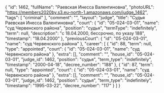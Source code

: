 {
    "id": 1462,
    "fullName": "Раевская Инесса Валентиновна",
    "photoURL": "https://members2020by.s3.eu-north-1.amazonaws.com/judge_1462",
    "tags": [
        "criminal"
    ],
    "comment": "",
    "layout": "judge",
    "title": "Судья Раевская Инесса Валентиновна",
    "court": {
        "id": "05-024-03-01",
        "name": "суд Червенского района",
        "position": "судья",
        "termType": "indefinitely",
        "term": null,
        "description": "c 18.04.2000, бессрочно, по указу 188",
        "timestamp": "18.04.2000"
    },
    "previousCourt": {
        "id": "05-024-03-01",
        "name": "суд Червенского района"
    },
    "career": [
        {
            "id": 88,
            "term": null,
            "type": "appointed",
            "court": {
                "id": "05-024-03-01",
                "name": "суд Червенского района"
            },
            "extra": [],
            "comment": "",
            "house_id": "05-024-03-01",
            "judge_id": 1462,
            "position": "судья",
            "term_type": "indefinitely",
            "timestamp": "2000-04-18",
            "decree_number": "188"
        },
        {
            "id": 87,
            "term": null,
            "type": "appointed",
            "court": {
                "id": "05-024-03-01",
                "name": "суд Червенского района"
            },
            "extra": [],
            "comment": "",
            "house_id": "05-024-03-01",
            "judge_id": 1462,
            "position": "судья",
            "term_type": "indefinitely",
            "timestamp": "1995-03-22",
            "decree_number": "117"
        }
    ]
}